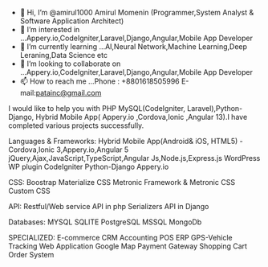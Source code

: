- 👋 Hi, I’m @amirul1000  Amirul Momenin (Programmer,System Analyst & Software Application Architect)
- 👀 I’m interested in ...Appery.io,CodeIgniter,Laravel,Django,Angular,Mobile App Developer
- 🌱 I’m currently learning ...AI,Neural Network,Machine Learning,Deep Leraning,Data Science etc
- 💞️ I’m looking to collaborate on ...Appery.io,CodeIgniter,Laravel,Django,Angular,Mobile App Developer
- 📫 How to reach me ...Phone : +8801618505996   E-mail:patainc@gmail.com

<!---
amirul1000/amirul1000 is a ✨ special ✨ repository because its `README.md` (this file) appears on your GitHub profile.
You can click the Preview link to take a look at your changes.
--->
I would like to help you with PHP MySQL(CodeIgniter, Laravel),Python-Django, Hybrid Mobile App( Appery.io ,Cordova,Ionic ,Angular 13).I have completed various projects successfully.

Languages & Frameworks:
Hybrid Mobile App(Android& iOS, HTML5) -Cordova,Ionic 3,Appery.io,Angular 5
jQuery,Ajax,JavaScript,TypeScript,Angular Js,Node.js,Express.js
WordPress
WP plugin
CodeIgniter
Python-Django
Appery.io

CSS:
Boostrap
Materialize CSS
Metronic Framework & Metronic CSS
Custom CSS

API:
Restful/Web service API in php
Serializers API in Django

Databases:
MYSQL
SQLITE
PostgreSQL
MSSQL
MongoDb

SPECIALIZED:
E-commerce
CRM
Accounting
POS
ERP
GPS-Vehicle Tracking
Web Application
Google Map
Payment Gateway
Shopping Cart
Order System
